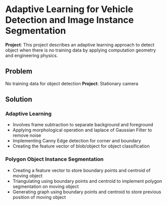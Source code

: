 # Adaptive Learning for Vehicle Detection and Image Instance Segmentation
**Project**: This project describes an adaptive learning approach to detect object when there is no training data by applying computation geometry and engineering physics. 
## Problem
No training data for object detection
**Project**: Stationary camera
## Solution
### Adaptive Learning
- Involves frame subtraction to separate background and foreground
- Applying morphological operation and laplace of Gaussian Filter to remove noise 
- Implementing Canny Edge detection for corner and boundary 
- Creating the feature vector of blob/object for object classification 
### Polygon Object Instance Segmentation
- Creating a feature vector to store boundary points and centroid of moving object
- Triangulating using boundary points and centroid to implement polygon segmentation on moving object
- Generating graph using boundary points and centroid to store previous position of moving object
